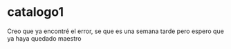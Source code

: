 # catalogo1
Creo que ya encontré el error, se que es una semana tarde pero espero que ya haya quedado maestro 
